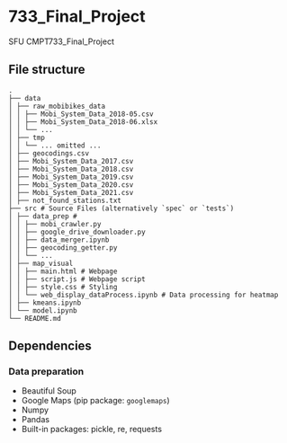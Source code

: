 # 733_Final_Project
SFU CMPT733_Final_Project

## File structure

    .
    ├── data
    │ ├── raw_mobibikes_data
    │ │ ├── Mobi_System_Data_2018-05.csv
    │ │ ├── Mobi_System_Data_2018-06.xlsx
    │ │ └── ...
    │ ├── tmp
    │ │ └── ... omitted ...
    │ ├── geocodings.csv
    │ ├── Mobi_System_Data_2017.csv
    │ ├── Mobi_System_Data_2018.csv
    │ ├── Mobi_System_Data_2019.csv
    │ ├── Mobi_System_Data_2020.csv
    │ ├── Mobi_System_Data_2021.csv
    │ ├── not_found_stations.txt
    ├── src # Source Files (alternatively `spec` or `tests`)
    │ ├── data_prep #
    │ │ ├── mobi_crawler.py
    │ │ ├── google_drive_downloader.py
    │ │ ├── data_merger.ipynb
    │ │ ├── geocoding_getter.py 
    │ │ └── ... 
    │ ├── map_visual
    │ │ ├── main.html # Webpage
    │ │ ├── script.js # Webpage script
    │ │ ├── style.css # Styling
    │ │ └── web_display_dataProcess.ipynb # Data processing for heatmap
    │ ├── kmeans.ipynb
    │ └── model.ipynb
    └── README.md


## Dependencies

### Data preparation
- Beautiful Soup
- Google Maps (pip package: ```googlemaps```)
- Numpy
- Pandas
- Built-in packages: pickle, re, requests
